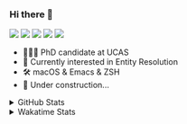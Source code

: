 ### Hi there 👋

[![](https://img.shields.io/badge/-Email-325180?logo=maildotru&logoColor=white&style=flat-square)](mailto:wang@tianshu.me)
[![](https://img.shields.io/badge/-GitHub-black?logo=GitHub&style=flat-square)](https://github.com/tshu-w)
[![](https://img.shields.io/badge/-Telegram-26a5e4?labelColor=fafafa&logo=telegram&style=flat-square)](https://t.me/tshu_w) 
[![](https://img.shields.io/badge/-Twitter-1da1f2?logo=Twitter&logoColor=white&style=flat-square)](https://twitter.com/tshu_w)
[![](https://komarev.com/ghpvc/?username=tshu-w&color=blueviolet&style=flat-square)]()



- 🧑🏻‍🎓 PhD candidate at UCAS
- 🔭 Currently interested in Entity Resolution
- 🛠 macOS & Emacs & ZSH
- 🚧 Under construction...

<details>

<summary>GitHub Stats</summary>

![Tianshu's GitHub stats](https://github-readme-stats.vercel.app/api?username=tshu-w&show_icons=true&theme=buefy&count_private=true)
  
</details>


<details>
  <summary>Wakatime Stats</summary>

  Currently, files accessed by tramp cannot be tracked by wakatime, see https://github.com/wakatime/wakatime-mode/issues/27
  <br>
  
<!--START_SECTION:waka-->
**I'm an Early 🐤** 

```text
🌞 Morning    29 commits     ██░░░░░░░░░░░░░░░░░░░░░░░   11.37% 
🌆 Daytime    130 commits    ████████████░░░░░░░░░░░░░   50.98% 
🌃 Evening    93 commits     █████████░░░░░░░░░░░░░░░░   36.47% 
🌙 Night      3 commits      ░░░░░░░░░░░░░░░░░░░░░░░░░   1.18%

```
📅 **I'm Most Productive on Saturday** 

```text
Monday       52 commits     █████░░░░░░░░░░░░░░░░░░░░   20.39% 
Tuesday      51 commits     █████░░░░░░░░░░░░░░░░░░░░   20.0% 
Wednesday    23 commits     ██░░░░░░░░░░░░░░░░░░░░░░░   9.02% 
Thursday     17 commits     █░░░░░░░░░░░░░░░░░░░░░░░░   6.67% 
Friday       21 commits     ██░░░░░░░░░░░░░░░░░░░░░░░   8.24% 
Saturday     69 commits     ██████░░░░░░░░░░░░░░░░░░░   27.06% 
Sunday       22 commits     ██░░░░░░░░░░░░░░░░░░░░░░░   8.63%

```


📊 **This Week I Spent My Time On** 

```text
💬 Programming Languages: 
Emacs Lisp               7 hrs 13 mins       ██████████████░░░░░░░░░░░   57.62% 
sh                       3 hrs 3 mins        ██████░░░░░░░░░░░░░░░░░░░   24.44% 
Org                      2 hrs 11 mins       ████░░░░░░░░░░░░░░░░░░░░░   17.41% 
Other                    4 mins              ░░░░░░░░░░░░░░░░░░░░░░░░░   0.53%

🔥 Editors: 
Emacs                    9 hrs 28 mins       ███████████████████░░░░░░   75.56% 
Zsh                      3 hrs 3 mins        ██████░░░░░░░░░░░░░░░░░░░   24.44%

🐱‍💻 Projects: 
emacs                    7 hrs 12 mins       ██████████████░░░░░░░░░░░   57.47% 
Unknown Project          2 hrs 11 mins       ████░░░░░░░░░░░░░░░░░░░░░   17.41% 
universal_ie             1 hr 31 mins        ███░░░░░░░░░░░░░░░░░░░░░░   12.11% 
Terminal                 1 hr 17 mins        ██░░░░░░░░░░░░░░░░░░░░░░░   10.27% 
brat                     14 mins             ░░░░░░░░░░░░░░░░░░░░░░░░░   1.99%

💻 Operating System: 
Mac                      10 hrs 24 mins      ████████████████████░░░░░   83.01% 
Linux                    2 hrs 7 mins        ████░░░░░░░░░░░░░░░░░░░░░   16.99%

```

**I Mostly Code in Python** 

```text
Python                   6 repos             ████████░░░░░░░░░░░░░░░░░   31.58% 
JavaScript               3 repos             ████░░░░░░░░░░░░░░░░░░░░░   15.79% 
HTML                     2 repos             ██░░░░░░░░░░░░░░░░░░░░░░░   10.53% 
Emacs Lisp               2 repos             ██░░░░░░░░░░░░░░░░░░░░░░░   10.53% 
TeX                      2 repos             ██░░░░░░░░░░░░░░░░░░░░░░░   10.53%

```



 Last Updated on 08/10/2021
<!--END_SECTION:waka-->
</details>
